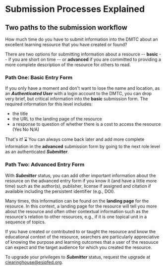 # Submission Processes Explained
## Two paths to the submission workflow

How much time do you have to submit information into the DMTC about an excellent learning resource that you have created or found?  

There are two options for submitting information about a resource -- **basic** -- if you are short on time -- or **advanced** if you are committed to providing a more complete description of the resource for others to read.  

### Path One:  Basic Entry Form
If you only have a moment and don't want to lose the name and location, as an ***Authenticated User*** with a login account to the DMTC, you can drop very brief, but critical information into the **basic** submission form.  The required information for this level includes:
- the title
- the URL to the landing page of the resource 
- a response to question of whether there is a cost to access the resource (Yes  No  N/A)

That's it! ⌛ You can always come back later and add more complete information in the **advanced** submission form by going to the next role level as an authenticated ***Submitter***.

### Path Two: Advanced Entry Form
With ***Submitter*** status, you can add other important information about the resource on the advanced entry form if you know it (and have a little more time) such as the author(s), publisher, license if assigned and citation if available including the persistent identifier (e.g., DOI).  

Many times, this information can be found on the **landing page** for the resource.  In this context, a landing page for the resource will tell you more about the resource and often other contextual information such as the resource's relation to other resources, e.g., if it is one topical unit in a sequence of topics.  

If you have created or contributed to or taught the resource and know the educational context of the resource, searchers are particularly appreciative of knowing the purpose and learning outcomes that a user of the resouuce can expect and the target audience for which you created the resource.  

To upgrade your privileges to ***Submitter*** status, request the upgrade at [clearinghouse@esipfed.org](mailto:clearinghouse@esipfed.org).
